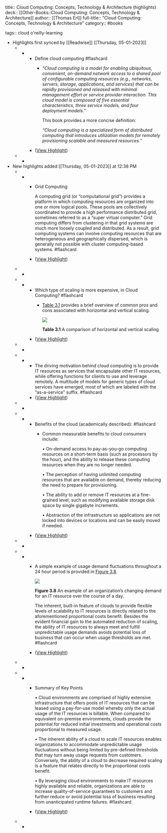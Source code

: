 title:: Cloud Computing: Concepts, Technology & Architecture (highlights)
deck:: [[Other-Books::Cloud Computing: Concepts, Technology & Architecture]]
author:: [[Thomas Erl]]
full-title:: "Cloud Computing: Concepts, Technology & Architecture"
category:: #books

tags:: cloud o'reilly-learning

- Highlights first synced by [[Readwise]] [[Thursday, 05-01-2023]]
	- -
		- Define cloud computing #flashcard
			- *“Cloud computing is a model for enabling ubiquitous, convenient, on-demand network access to a shared pool of configurable computing resources (e.g., networks, servers, storage, applications, and services) that can be rapidly provisioned and released with minimal management effort or service provider interaction. This cloud model is composed of five essential characteristics, three service models, and four deployment models.”*
			  
			  This book provides a more concise definition:
			  
			  *“Cloud computing is a specialized form of distributed computing that introduces utilization models for remotely provisioning scalable and measured resources.”*
		- ([View Highlight](https://read.readwise.io/read/01gp0qpp0v11jvvp11mwddtgc6))
	- -
- New highlights added [[Thursday, 05-01-2023]] at 12:38 PM
	- -
		- Grid Computing
		  
		  A computing grid (or “computational grid”) provides a platform in which computing resources are organized into one or more logical pools. These pools are collectively coordinated to provide a high performance distributed grid, sometimes referred to as a “super virtual computer.” Grid computing differs from clustering in that grid systems are much more loosely coupled and distributed. As a result, grid computing systems can involve computing resources that are heterogeneous and geographically dispersed, which is generally not possible with cluster computing-based systems. #flashcard
		- ([View Highlight](https://read.readwise.io/read/01gp0rjcx8z1p9e615009ph07k))
	- -
	- -
		- Which type of scaling is more expensive, in Cloud Computing? #flashcard
			- [Table 3.1](https://readwise.io/reader/document_raw_content/24323849#ch03tab01) provides a brief overview of common pros and cons associated with horizontal and vertical scaling.
			  
			  ![](https://readwise-assets.s3.amazonaws.com/media/reader/parsed_document_assets/24323849/a03tab01-03tab01.jpg)
			  
			  **Table 3.1** A comparison of horizontal and vertical scaling
		- ([View Highlight](https://read.readwise.io/read/01gp0snce9z1bf78jvfd5szw8m))
	- -
	- -
		- The driving motivation behind cloud computing is to provide IT resources as services that encapsulate other IT resources, while offering functions for clients to use and leverage remotely. A multitude of models for generic types of cloud services have emerged, most of which are labeled with the “as-a-service” suffix. #flashcard
		- ([View Highlight](https://read.readwise.io/read/01gp0t73nbttgdsb7fme71dbpf))
	- -
	- -
		- Benefits of the cloud (academically described): #flashcard
			- Common measurable benefits to cloud consumers include:
			  
			  • On-demand access to pay-as-you-go computing resources on a short-term basis (such as processors by the hour), and the ability to release these computing resources when they are no longer needed.
			  
			  • The perception of having unlimited computing resources that are available on demand, thereby reducing the need to prepare for provisioning.
			  
			  • The ability to add or remove IT resources at a fine-grained level, such as modifying available storage disk space by single gigabyte increments.
			  
			  • Abstraction of the infrastructure so applications are not locked into devices or locations and can be easily moved if needed.
		- ([View Highlight](https://read.readwise.io/read/01gp0tggj0yw2xyejzhx8r4mah))
	- -
	- -
		- A simple example of usage demand fluctuations throughout a 24 hour period is provided in [Figure 3.8](https://readwise.io/reader/document_raw_content/24323849#ch03fig08).
		  
		  ![](https://readwise-assets.s3.amazonaws.com/media/reader/parsed_document_assets/24323849/a03fig08-03fig08.jpg)
		  
		  **Figure 3.8** An example of an organization’s changing demand for an IT resource over the course of a day.
		  
		  The inherent, built-in feature of clouds to provide flexible levels of scalability to IT resources is directly related to the aforementioned proportional costs benefit. Besides the evident financial gain to the automated reduction of scaling, the ability of IT resources to always meet and fulfill unpredictable usage demands avoids potential loss of business that can occur when usage thresholds are met. #flashcard
		- ([View Highlight](https://read.readwise.io/read/01gp0v074arxt0239q6scaxbe3))
	- -
	- -
		- Summary of Key Points
		  
		  • Cloud environments are comprised of highly extensive infrastructure that offers pools of IT resources that can be leased using a pay-for-use model whereby only the actual usage of the IT resources is billable. When compared to equivalent on-premise environments, clouds provide the potential for reduced initial investments and operational costs proportional to measured usage.
		  
		  • The inherent ability of a cloud to scale IT resources enables organizations to accommodate unpredictable usage fluctuations without being limited by pre-defined thresholds that may turn away usage requests from customers. Conversely, the ability of a cloud to decrease required scaling is a feature that relates directly to the proportional costs benefit.
		  
		  • By leveraging cloud environments to make IT resources highly available and reliable, organizations are able to increase quality-of-service guarantees to customers and further reduce or avoid potential loss of business resulting from unanticipated runtime failures. #flashcard
		- ([View Highlight](https://read.readwise.io/read/01gp0vb60fys458tgr6t2npgv0))
	- -